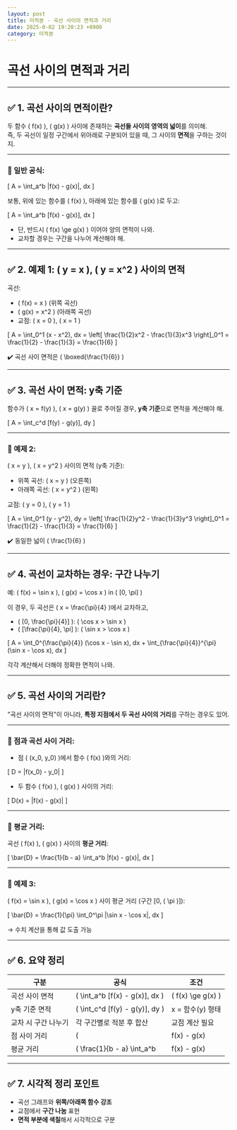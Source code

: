 ```yaml
---
layout: post
title: 미적분 - 곡선 사이의 면적과 거리
date: 2025-0-02 19:20:23 +0900
category: 미적분
---
```

# 곡선 사이의 면적과 거리

---

## ✅ 1. 곡선 사이의 면적이란?

두 함수 \( f(x) \), \( g(x) \) 사이에 존재하는 **곡선들 사이의 영역의 넓이**를 의미해.  
즉, 두 곡선이 일정 구간에서 위아래로 구분되어 있을 때, 그 사이의 **면적**을 구하는 것이지.

---

### 📌 일반 공식:

\[
A = \int_a^b |f(x) - g(x)|\, dx
\]

보통, 위에 있는 함수를 \( f(x) \), 아래에 있는 함수를 \( g(x) \)로 두고:

\[
A = \int_a^b [f(x) - g(x)]\, dx
\]

- 단, 반드시 \( f(x) \ge g(x) \) 이어야 양의 면적이 나와.  
- 교차할 경우는 구간을 나누어 계산해야 해.

---

## ✅ 2. 예제 1: \( y = x \), \( y = x^2 \) 사이의 면적

곡선:

- \( f(x) = x \) (위쪽 곡선)  
- \( g(x) = x^2 \) (아래쪽 곡선)  
- 교점: \( x = 0 \), \( x = 1 \)

\[
A = \int_0^1 (x - x^2)\, dx = \left[ \frac{1}{2}x^2 - \frac{1}{3}x^3 \right]_0^1 = \frac{1}{2} - \frac{1}{3} = \frac{1}{6}
\]

✔️ 곡선 사이 면적은 \( \boxed{\frac{1}{6}} \)

---

## ✅ 3. 곡선 사이 면적: y축 기준

함수가 \( x = f(y) \), \( x = g(y) \) 꼴로 주어질 경우, **y축 기준**으로 면적을 계산해야 해.

\[
A = \int_c^d [f(y) - g(y)]\, dy
\]

---

### 📌 예제 2:

\( x = y \), \( x = y^2 \) 사이의 면적 (y축 기준):

- 위쪽 곡선: \( x = y \) (오른쪽)  
- 아래쪽 곡선: \( x = y^2 \) (왼쪽)

교점: \( y = 0 \), \( y = 1 \)

\[
A = \int_0^1 (y - y^2)\, dy = \left[ \frac{1}{2}y^2 - \frac{1}{3}y^3 \right]_0^1 = \frac{1}{2} - \frac{1}{3} = \frac{1}{6}
\]

✔️ 동일한 넓이 \( \frac{1}{6} \)

---

## ✅ 4. 곡선이 교차하는 경우: 구간 나누기

예: \( f(x) = \sin x \), \( g(x) = \cos x \) in \( [0, \pi] \)

이 경우, 두 곡선은 \( x = \frac{\pi}{4} \)에서 교차하고,
- \( [0, \frac{\pi}{4}] \): \( \cos x > \sin x \)
- \( [\frac{\pi}{4}, \pi] \): \( \sin x > \cos x \)

\[
A = \int_0^{\frac{\pi}{4}} (\cos x - \sin x)\, dx + \int_{\frac{\pi}{4}}^{\pi} (\sin x - \cos x)\, dx
\]

각각 계산해서 더해야 정확한 면적이 나와.

---

## ✅ 5. 곡선 사이의 거리란?

"곡선 사이의 면적"이 아니라, **특정 지점에서 두 곡선 사이의 거리**를 구하는 경우도 있어.

---

### 📌 점과 곡선 사이 거리:

- 점 \( (x_0, y_0) \)에서 함수 \( f(x) \)와의 거리:
  
\[
D = |f(x_0) - y_0|
\]

- 두 함수 \( f(x) \), \( g(x) \) 사이의 거리:

\[
D(x) = |f(x) - g(x)|
\]

---

### 📌 평균 거리:

곡선 \( f(x) \), \( g(x) \) 사이의 **평균 거리**:

\[
\bar{D} = \frac{1}{b - a} \int_a^b |f(x) - g(x)|\, dx
\]

---

### 📌 예제 3:

\( f(x) = \sin x \), \( g(x) = \cos x \) 사이 평균 거리 (구간 [0, \( \pi \)]):

\[
\bar{D} = \frac{1}{\pi} \int_0^\pi |\sin x - \cos x|\, dx
\]

→ 수치 계산을 통해 값 도출 가능

---

## ✅ 6. 요약 정리

| 구분 | 공식 | 조건 |
|------|------|------|
| 곡선 사이 면적 | \( \int_a^b [f(x) - g(x)]\, dx \) | \( f(x) \ge g(x) \) |
| y축 기준 면적 | \( \int_c^d [f(y) - g(y)]\, dy \) | x = 함수(y) 형태 |
| 교차 시 구간 나누기 | 각 구간별로 적분 후 합산 | 교점 계산 필요 |
| 점 사이 거리 | \( |f(x) - g(x)| \) | 단순 거리 |
| 평균 거리 | \( \frac{1}{b - a} \int_a^b |f(x) - g(x)|\, dx \) | 전체 평균 |

---

## ✅ 7. 시각적 정리 포인트

- 곡선 그래프와 **위쪽/아래쪽 함수 강조**
- 교점에서 **구간 나눔** 표현
- **면적 부분에 색칠**해서 시각적으로 구분